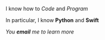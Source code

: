 I know how to *Code* and _Program_

In particular, I know **Python** and __Swift__

_You **email** me to learn more_
